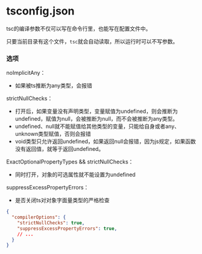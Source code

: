 # tsconfig.json

tsc的编译参数不仅可以写在命令行里，也能写在配置文件中。

只要当前目录有这个文件，`tsc`就会自动读取，所以运行时可以不写参数。

### 选项

noImplicitAny：

*   如果被ts推断为any类型，会报错

strictNullChecks：

*   打开后，如果变量没有声明类型，变量赋值为undefined，则会推断为undefined，赋值为null，会被推断为null，而不会被推断为any类型。
*   undefined、null就不能赋值给其他类型的变量，只能给自身或者any、unknown类型赋值，否则会报错
*   void类型只允许返回undefined，如果返回null会报错，因为js规定，如果函数没有返回值，就等于返回undefined。

ExactOptionalPropertyTypes && strictNullChecks：

*   同时打开，对象的可选属性就不能设置为undefined

suppressExcessPropertyErrors：

*   是否关闭ts对对象字面量类型的严格检查 &#x20;

```json
{
  "compilerOptions": {
    "strictNullChecks": true,
	"suppressExcessPropertyErrors": true,
    // ...
  }
}
```

